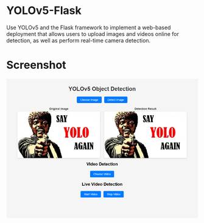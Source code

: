 # YOLOv5-Flask
Use YOLOv5 and the Flask framework to implement a web-based deployment that allows users to upload images and videos online for detection, as well as perform real-time camera detection.
# Screenshot
![](./data/images/readme.jpg)
